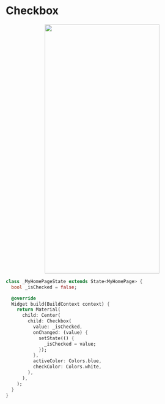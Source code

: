 # Checkbox
<p align="center">
<img src="https://docs.google.com/uc?id=1ED7ww77o8EFt5DA3c7xvClcNH6e113Qa" height="649" width="300">
</p>

```dart
class _MyHomePageState extends State<MyHomePage> {
  bool _isChecked = false;

  @override
  Widget build(BuildContext context) {
    return Material(
      child: Center(
        child: Checkbox(
          value: _isChecked,
          onChanged: (value) {
            setState(() {
              _isChecked = value;
            });
          },
          activeColor: Colors.blue,
          checkColor: Colors.white,
        ),
      ),
    );
  }
}
```
